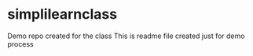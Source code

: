 # simplilearnclass
Demo repo created for the class 
This is readme file created just for demo process
